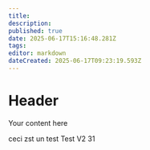 ```yaml
---
title:  
description: 
published: true
date: 2025-06-17T15:16:48.281Z
tags: 
editor: markdown
dateCreated: 2025-06-17T09:23:19.593Z
---
```



# Header
Your content here

ceci zst un test
Test V2
31

